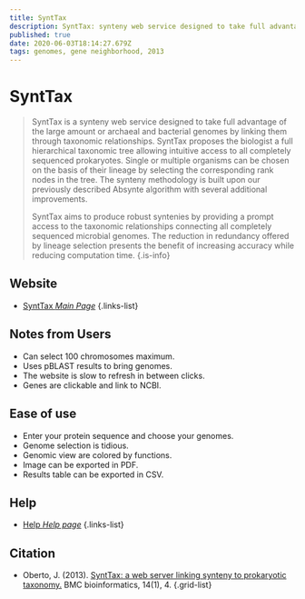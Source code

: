```yaml
---
title: SyntTax
description: SyntTax: synteny web service designed to take full advantage of the large amount or archaeal and bacterial genomes by linking them through taxonomic relationships.
published: true
date: 2020-06-03T18:14:27.679Z
tags: genomes, gene neighborhood, 2013
---
```


# SyntTax

> SyntTax is a synteny web service designed to take full advantage of the large amount or archaeal and bacterial genomes by linking them through taxonomic relationships. SyntTax proposes the biologist a full hierarchical taxonomic tree allowing intuitive access to all completely sequenced prokaryotes. Single or multiple organisms can be chosen on the basis of their lineage by selecting the corresponding rank nodes in the tree. The synteny methodology is built upon our previously described Absynte algorithm with several additional improvements.
>
> SyntTax aims to produce robust syntenies by providing a prompt access to the taxonomic relationships connecting all completely sequenced microbial genomes. The reduction in redundancy offered by lineage selection presents the benefit of increasing accuracy while reducing computation time.
{.is-info}



## Website

- [SyntTax *Main Page*](https://archaea.i2bc.paris-saclay.fr/SyntTax/)
{.links-list}

## Notes from Users

- Can select 100 chromosomes maximum.
- Uses pBLAST results to bring genomes.
- The website is slow to refresh in between clicks.
- Genes are clickable and link to NCBI.

## Ease of use

- Enter your protein sequence and choose your genomes.
- Genome selection is tidious.
- Genomic view are colored by functions.
- Image can be exported in PDF.
- Results table can be exported in CSV.

## Help

- [Help *Help page*](https://archaea.i2bc.paris-saclay.fr/SyntTax/SyntTax_Help.html)
{.links-list}

## Citation

- Oberto, J. (2013). [SyntTax: a web server linking synteny to prokaryotic taxonomy.](https://bmcbioinformatics.biomedcentral.com/articles/10.1186/1471-2105-14-4) BMC bioinformatics, 14(1), 4.
{.grid-list}